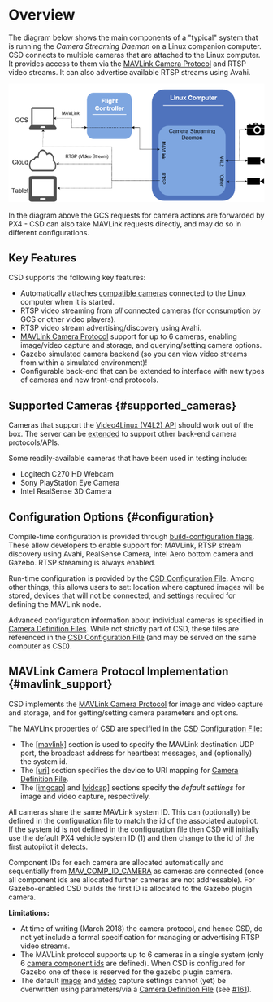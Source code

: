 # Overview

The diagram below shows the main components of a "typical" system that is running the *Camera Streaming Daemon* on a Linux companion computer.
CSD connects to multiple cameras that are attached to the Linux computer. 
It provides access to them via the [MAVLink Camera Protocol](https://mavlink.io/en/protocol/camera.html) and RTSP video streams. It can also advertise available RTSP streams using Avahi. 

![Camera streaming daemon overview](../../assets/camera_streaming_daemon_overview.png)

In the diagram above the GCS requests for camera actions are forwarded by PX4 - CSD can also take MAVLink requests directly, and may do so in different configurations.


## Key Features

CSD supports the following key features:

* Automatically attaches [compatible cameras](#supported_cameras) connected to the Linux computer when it is started.
* RTSP video streaming from *all* connected cameras (for consumption by GCS or other video players).
* RTSP video stream advertising/discovery using Avahi.
* [MAVLink Camera Protocol](#mavlink_support) support for up to 6 cameras, enabling image/video capture and storage, and querying/setting camera options.
* Gazebo simulated camera backend (so you can view video streams from within a simulated environment)!
* Configurable back-end that can be extended to interface with new types of cameras and new front-end protocols.


## Supported Cameras {#supported_cameras}

Cameras that support the [Video4Linux (V4L2) API](https://linuxtv.org/downloads/v4l-dvb-apis/uapi/v4l/v4l2.html) should work out of the box. 
The server can be [extended](../guide/extending_csd.md) to support other back-end camera protocols/APIs.

Some readily-available cameras that have been used in testing include: 
* Logitech C270 HD Webcam
* Sony PlayStation Eye Camera
* Intel RealSense 3D Camera

## Configuration Options {#configuration}

Compile-time configuration is provided through [build-configuration flags](../getting_started/building_installation.md#configure). These allow developers to enable support for: MAVLink, RTSP stream discovery using Avahi, RealSense Camera, Intel Aero bottom camera and Gazebo. RTSP streaming is always enabled.

Run-time configuration is provided by the [CSD Configuration File](../guide/configuration_file.md). Among other things, this allows users to set: location where captured images will be stored, devices that will not be connected, and settings required for defining the MAVLink node.

Advanced configuration information about individual cameras is specified in [Camera Definition Files](../guide/camera_definition_file.md). While not strictly part of CSD, these files are referenced in the [CSD Configuration File](../guide/configuration_file.md#uri) (and may be served on the same computer as CSD).


## MAVLink Camera Protocol Implementation {#mavlink_support}

CSD implements the [MAVLink Camera Protocol](https://mavlink.io/en/protocol/camera.html) for image and video capture and storage, and for getting/setting camera parameters and options.

The MAVLink properties of CSD are specified in the [CSD Configuration File](../guide/configuration_file.md):
* The [\[mavlink\]](../guide/configuration_file.md#mavlink) section is used to specify the MAVLink destination UDP port, the broadcast address for heartbeat messages, and (optionally) the system id.
* The [\[uri\]](../guide/configuration_file.md#uri) section specifies the device to URI mapping for [Camera Definition File](../guide/camera_definition_file.md).
* The [\[imgcap\]](../guide/configuration_file.md#imgcap) and [\[vidcap\]](../guide/configuration_file.md#vidcap) sections specify the *default settings* for image and video capture, respectively.

All cameras share the same MAVLink system ID. This can (optionally) be defined in the configuration file to match the id of the associated autopilot. If the system id is not defined in the configuration file then CSD will initially use the default PX4 vehicle system ID (1) and then change to the id of the first autopilot it detects.

Component IDs for each camera are allocated automatically and sequentially from [MAV_COMP_ID_CAMERA](https://mavlink.io/en/messages/common.html#MAV_COMP_ID_CAMERA) as cameras are connected (once all component ids are allocated further cameras are not addressable). For Gazebo-enabled CSD builds the first ID is allocated to the Gazebo plugin camera.

**Limitations:**

* At time of writing (March 2018) the camera protocol, and hence CSD, do not yet include a formal specification for managing or advertising RTSP video streams.
* The MAVLink protocol supports up to 6 cameras in a single system (only 6 [camera component ids](https://mavlink.io/en/messages/common.html#MAV_COMP_ID_CAMERA) are defined). When CSD is configured for Gazebo one of these is reserved for the gazebo plugin camera.
* The default [image](../guide/configuration_file.md#imgcap) and [video](../guide/configuration_file.md#vidcap)
capture settings cannot (yet) be overwritten using parameters/via a [Camera Definition File](../guide/camera_definition_file.md) (see [#161](https://github.com/Dronecode/camera-streaming-daemon/issues/161)).
